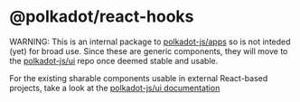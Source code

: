 # @polkadot/react-hooks

WARNING: This is an internal package to [polkadot-js/apps](https://github.com/Uomi-network/uomi-substrate-explorer) so is not inteded (yet) for broad use. Since these are generic components, they will move to the [polkadot-js/ui](https://github.com/polkadot-js/ui) repo once deemed stable and usable.

For the existing sharable components usable in external React-based projects, take a look at the [polkadot-js/ui documentation](https://polkadot.js.org/ui/)
